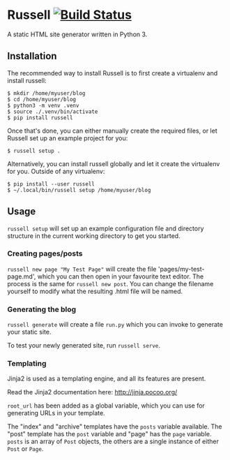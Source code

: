# Russell [![Build Status](https://travis-ci.org/anlutro/russell.png?branch=master)](https://travis-ci.org/anlutro/russell)

A static HTML site generator written in Python 3.

## Installation

The recommended way to install Russell is to first create a virtualenv and install russell:

	$ mkdir /home/myuser/blog
	$ cd /home/myuser/blog
	$ python3 -m venv .venv
	$ source ./.venv/bin/activate
	$ pip install russell

Once that's done, you can either manually create the required files, or let Russell set up an example project for you:

	$ russell setup .

Alternatively, you can install russell globally and let it create the virtualenv for you. Outside of any virtualenv:

	$ pip install --user russell
	$ ~/.local/bin/russell setup /home/myuser/blog

## Usage

`russell setup` will set up an example configuration file and directory
structure in the current working directory to get you started.

### Creating pages/posts

`russell new page "My Test Page"` will create the file 'pages/my-test-page.md',
which you can then open in your favourite text editor. The process is the same
for `russell new post`. You can change the filename yourself to modify what the
resulting .html file will be named.

### Generating the blog

`russell generate` will create a file `run.py` which you can invoke to generate
your static site.

To test your newly generated site, run `russell serve`.

### Templating

Jinja2 is used as a templating engine, and all its features are present.

Read the Jinja2 documentation here: http://jinja.pocoo.org/

`root_url` has been added as a global variable, which you can use for generating
URLs in your template.

The "index" and "archive" templates have the `posts` variable available. The
"post" template has the `post` variable and "page" has the `page` variable.
`posts` is an array of `Post` objects, the others are a single instance of
either `Post` or `Page`.
